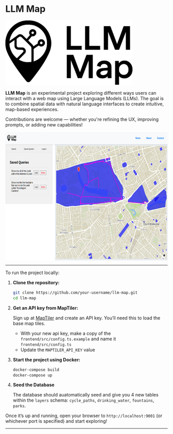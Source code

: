 # LLM Map

<img src="frontend/public/images/llm_map_logo.svg" alt="Logo" height="200">

**LLM Map** is an experimental project exploring different ways users can interact with a web map using Large Language Models (LLMs). The goal is to combine spatial data with natural language interfaces to create intuitive, map-based experiences.

Contributions are welcome — whether you're refining the UX, improving prompts, or adding new capabilities!

<img src="frontend/public/images/screen_grab.png" alt="Logo" height="400" style="display: block;
        margin-left: auto;
        margin-right: auto;">

---

To run the project locally:

1. **Clone the repository:**

   ```bash
   git clone https://github.com/your-username/llm-map.git
   cd llm-map
   ```

2. **Get an API key from MapTiler:**

   Sign up at [MapTiler](https://docs.maptiler.com/cloud/api/authentication-key/#api-key) and create an API key. You’ll need this to load the base map tiles.

   - With your new api key, make a copy of the `frontend/src/config.ts.example` and name it `frontend/src/config.ts`
   - Update the `MAPTILER_API_KEY` value

3. **Start the project using Docker:**

   ```bash
   docker-compose build
   docker-compose up
   ```

4. **Seed the Database**

   The database should auatomatically seed and give you 4 new tables within the `layers` schema: `cycle_paths`, `drinking_water`, `fountains`, `parks`.

Once it’s up and running, open your browser to `http://localhost:9001` (or whichever port is specified) and start exploring!

---
